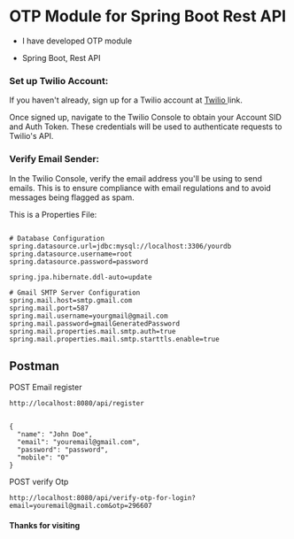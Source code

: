 # OTP Module for Spring Boot Rest API

<ul>
<li><p>I have developed OTP module</p></li>
<li><p>Spring Boot, Rest API</p></li>
</ul>

### Set up Twilio Account:

<p> If you haven't already, sign up for a Twilio account at <a href="https://www.twilio.com/" title="twilio">
Twilio </a> link. </p>
<p> Once signed up, navigate to the Twilio Console to obtain your Account SID and Auth Token. These credentials will be used to authenticate requests to Twilio's API. </p>

### Verify Email Sender:

<p> In the Twilio Console, verify the email address you'll be using to send emails. This is to ensure compliance with email regulations and to avoid messages being flagged as spam.</p>

<p>This is a Properties File:</p>

<pre><code>
# Database Configuration
spring.datasource.url=jdbc:mysql://localhost:3306/yourdb
spring.datasource.username=root
spring.datasource.password=password

spring.jpa.hibernate.ddl-auto=update

# Gmail SMTP Server Configuration
spring.mail.host=smtp.gmail.com
spring.mail.port=587
spring.mail.username=yourgmail@gmail.com
spring.mail.password=gmailGeneratedPassword
spring.mail.properties.mail.smtp.auth=true
spring.mail.properties.mail.smtp.starttls.enable=true
</code></pre>

## Postman

<p> POST Email register </p>

<pre><code>http://localhost:8080/api/register</code></pre>
<pre><code>
{
  "name": "John Doe",
  "email": "youremail@gmail.com",
  "password": "password",
  "mobile": "0"
}
</code></pre>

<p> POST verify Otp </p>

<pre><code>http://localhost:8080/api/verify-otp-for-login?email=youremail@gmail.com&otp=296607</code></pre>

#### Thanks for visiting
